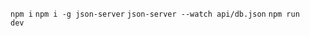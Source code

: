 <code>npm i</code>
<code>npm i -g json-server</code>
<code>json-server --watch api/db.json</code>
<code>npm run dev</code>
